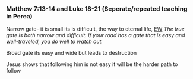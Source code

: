 
### Matthew 7:13-14 and  Luke 18-21 (Seperate/repeated teaching in Perea)

Narrow gate- it is small its is difficult, the way to eternal life, [EW](https://enduringword.com/bible-commentary/matthew-7/) *The true gate is both narrow and difficult. If your road has a gate that is easy and well-traveled, you do well to watch out.*

Broad gate its easy and wide but leads to destruction

Jesus shows that following him is not easy it will be the harder path to follow

